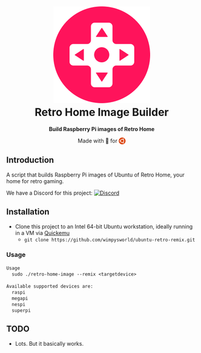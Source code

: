 <h1 align="center">
 <img src=".github/logo.png" alt="Retro Home Logo" width="256" />
  <br />
  Retro Home Image Builder
</h1>

<p align="center"><b>Build Raspberry Pi images of Retro Home</b></p>
<!-- <div align="center"><img src=".github/screenshot.jpg" alt="Ubuntu Retro Remix Screenshot" /></div> -->
<p align="center">Made with 💝 for <img src=".github/ubuntu.png" align="top" width="18" /></p>

## Introduction

A script that builds Raspberry Pi images of Ubuntu of Retro Home, your home for retro gaming.

We have a Discord for this project: [![Discord](https://img.shields.io/discord/712850672223125565?color=0C306A&label=WimpysWorld%20Discord&logo=Discord&logoColor=ffffff&style=flat-square)](https://discord.gg/GeHJGD9)

## Installation

  * Clone this project to an Intel 64-bit Ubuntu workstation, ideally running in a VM via [Quickemu](https://github.com/quickemu-project/quickemu)
    * `git clone https://github.com/wimpysworld/ubuntu-retro-remix.git`

### Usage

```
Usage
  sudo ./retro-home-image --remix <targetdevice>

Available supported devices are:
  raspi
  megapi
  nespi
  superpi
```

## TODO

 - Lots. But it basically works.
